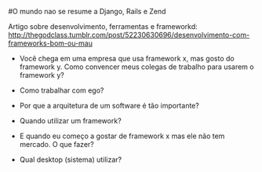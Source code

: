 #O mundo nao se resume a Django, Rails e Zend

Artigo sobre desenvolvimento, ferramentas e frameworkd: http://thegodclass.tumblr.com/post/52230630696/desenvolvimento-com-frameworks-bom-ou-mau

- Você chega em uma empresa que usa framework x, mas gosto do framework y. Como convencer meus colegas de trabalho para usarem o framework y?

- Como trabalhar com ego?
- Por que a arquitetura de um software é tão importante?
- Quando utilizar um framework?
- E quando eu começo a gostar de framework x mas ele não tem mercado. O que fazer?
- Qual desktop (sistema) utilizar?
